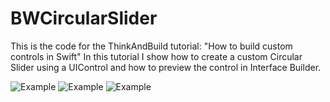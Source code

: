 BWCircularSlider
================

This is the code for the ThinkAndBuild tutorial: "How to build custom controls in Swift"
In this tutorial I show how to create a custom Circular Slider using a UIControl and how to preview the control in Interface Builder. 


![Example](http://www.thinkandbuild.it/gifs/circular1.png)
![Example](http://www.thinkandbuild.it/gifs/circular2.png)
![Example](http://www.thinkandbuild.it/gifs/circular3.png)
